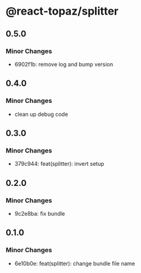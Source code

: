 # @react-topaz/splitter

## 0.5.0

### Minor Changes

- 6902f1b: remove log and bump version

## 0.4.0

### Minor Changes

- clean up debug code

## 0.3.0

### Minor Changes

- 379c944: feat(splitter): invert setup

## 0.2.0

### Minor Changes

- 9c2e8ba: fix bundle

## 0.1.0

### Minor Changes

- 6e10b0e: feat(splitter): change bundle file name
